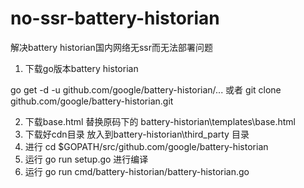 # no-ssr-battery-historian

解决battery historian国内网络无ssr而无法部署问题

1. 下载go版本battery historian

go get -d -u github.com/google/battery-historian/...
或者
git clone github.com/google/battery-historian.git

2. 下载base.html 替换原码下的 battery-historian\templates\base.html
3. 下载好cdn目录 放入到battery-historian\third_party 目录
4. 进行 cd $GOPATH/src/github.com/google/battery-historian
5. 运行 go run setup.go 进行编译
6. 运行 go run cmd/battery-historian/battery-historian.go 
